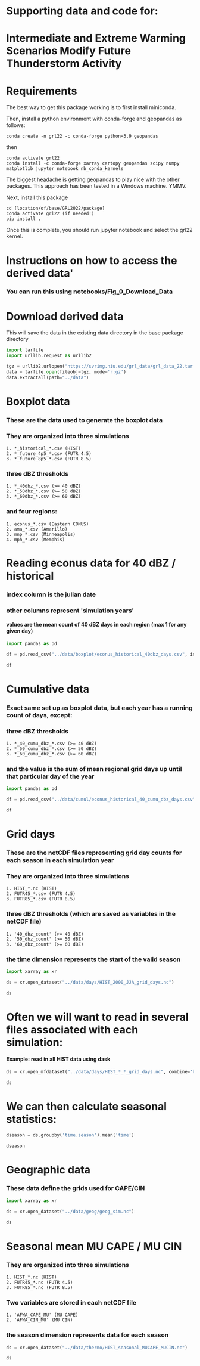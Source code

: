 # Supporting data and code for:

# Intermediate and Extreme Warming Scenarios Modify Future Thunderstorm Activity

# Requirements

The best way to get this package working is to first install miniconda.

Then, install a python environment with conda-forge and geopandas as follows:

```
conda create -n grl22 -c conda-forge python=3.9 geopandas
```

then

```
conda activate grl22
conda install -c conda-forge xarray cartopy geopandas scipy numpy matplotlib jupyter notebook nb_conda_kernels
```

The biggest headache is getting geopandas to play nice with the other packages.  This approach has been tested in a Windows machine. YMMV.

Next, install this package

```
cd [location/of/base/GRL2022/package]
conda activate grl22 (if needed!)
pip install .
```

Once this is complete, you should run jupyter notebook and select the grl22 kernel.

# Instructions on how to access the derived data'

### You can run this using notebooks/Fig_0_Download_Data

# Download derived data

This will save the data in the existing data directory in the base package directory


```python
import tarfile
import urllib.request as urllib2

tgz = urllib2.urlopen("https://svrimg.niu.edu/grl_data/grl_data_22.tar.gz")
data = tarfile.open(fileobj=tgz, mode='r:gz')
data.extractall(path="../data")
```

# Boxplot data

### These are the data used to generate the boxplot data
### They are organized into three simulations

```
1. *_historical_*.csv (HIST)
2. *_future_4p5_*.csv (FUTR 4.5)
3. *_future_8p5_*.csv (FUTR 8.5)
```

### three dBZ thresholds

```
1. *_40dbz_*.csv (>= 40 dBZ)
2. *_50dbz_*.csv (>= 50 dBZ)
3. *_60dbz_*.csv (>= 60 dBZ)
```

### and four regions:

```
1. econus_*.csv (Eastern CONUS)
2. ama_*.csv (Amarillo)
3. mnp_*.csv (Minneapolis)
4. mph_*.csv (Memphis)
```


# Reading econus data for 40 dBZ / historical

### index column is the julian date
### other columns represent 'simulation years'

#### values are the mean count of 40 dBZ days in each region (max 1 for any given day)


```python
import pandas as pd

df = pd.read_csv("../data/boxplot/econus_historical_40dbz_days.csv", index_col=0, parse_dates=True)

df
```

# Cumulative data

### Exact same set up as boxplot data, but each year has a running count of days, except:

### three dBZ thresholds

```
1. *_40_cumu_dbz_*.csv (>= 40 dBZ)
2. *_50_cumu_dbz_*.csv (>= 50 dBZ)
3. *_60_cumu_dbz_*.csv (>= 60 dBZ)
```

### and the value is the sum of mean regional grid days up until that particular day of the year


```python
import pandas as pd

df = pd.read_csv("../data/cumul/econus_historical_40_cumu_dbz_days.csv", index_col=0, parse_dates=True)

df
```

# Grid days

### These are the netCDF files representing grid day counts for each season in each simulation year

### They are organized into three simulations

```
1. HIST_*.nc (HIST)
2. FUTR45_*.csv (FUTR 4.5)
3. FUTR85_*.csv (FUTR 8.5)
```

### three dBZ thresholds (which are saved as variables in the netCDF file)

```
1. '40_dbz_count' (>= 40 dBZ)
2. '50_dbz_count' (>= 50 dBZ)
3. '60_dbz_count' (>= 60 dBZ)
```

### the time dimension represents the start of the valid season


```python
import xarray as xr

ds = xr.open_dataset("../data/days/HIST_2000_JJA_grid_days.nc")

ds
```

# Often we will want to read in several files associated with each simulation:

#### Example: read in all HIST data using dask


```python
ds = xr.open_mfdataset("../data/days/HIST_*_*_grid_days.nc", combine='by_coords')

ds
```

# We can then calculate seasonal statistics:


```python
dseason = ds.groupby('time.season').mean('time')

dseason
```

# Geographic data

### These data define the grids used for CAPE/CIN


```python
import xarray as xr

ds = xr.open_dataset("../data/geog/geog_sim.nc")

ds
```

# Seasonal mean MU CAPE / MU CIN

### They are organized into three simulations

```
1. HIST_*.nc (HIST)
2. FUTR45_*.nc (FUTR 4.5)
3. FUTR85_*.nc (FUTR 8.5)
```

### Two variables are stored in each netCDF file

```
1. 'AFWA_CAPE_MU' (MU CAPE)
2. 'AFWA_CIN_MU' (MU CIN)
```

### the season dimension represents data for each season


```python
ds = xr.open_dataset("../data/thermo/HIST_seasonal_MUCAPE_MUCIN.nc")

ds
```

